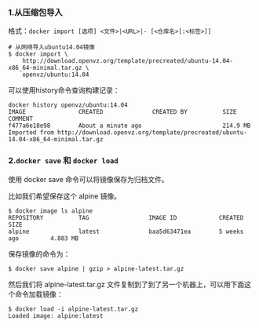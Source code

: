### 1.从压缩包导入

格式：```docker import [选项] <文件>|<URL>|- [<仓库名>[:<标签>]]```
```
# 从网络导入ubuntu14.04镜像
$ docker import \
    http://download.openvz.org/template/precreated/ubuntu-14.04-x86_64-minimal.tar.gz \
    openvz/ubuntu:14.04
```
可以使用history命令查询构建记录：
```
docker history openvz/ubuntu:14.04
IMAGE               CREATED              CREATED BY          SIZE                COMMENT
f477a6e18e98        About a minute ago                       214.9 MB            Imported from http://download.openvz.org/template/precreated/ubuntu-14.04-x86_64-minimal.tar.gz
```

### 2.```docker save``` 和 ```docker load```
使用 docker save 命令可以将镜像保存为归档文件。

比如我们希望保存这个 alpine 镜像。
```
$ docker image ls alpine
REPOSITORY          TAG                 IMAGE ID            CREATED             SIZE
alpine              latest              baa5d63471ea        5 weeks ago         4.803 MB
```

保存镜像的命令为：
```
$ docker save alpine | gzip > alpine-latest.tar.gz
```

然后我们将 alpine-latest.tar.gz 文件复制到了到了另一个机器上，可以用下面这个命令加载镜像：
```
$ docker load -i alpine-latest.tar.gz
Loaded image: alpine:latest
```
